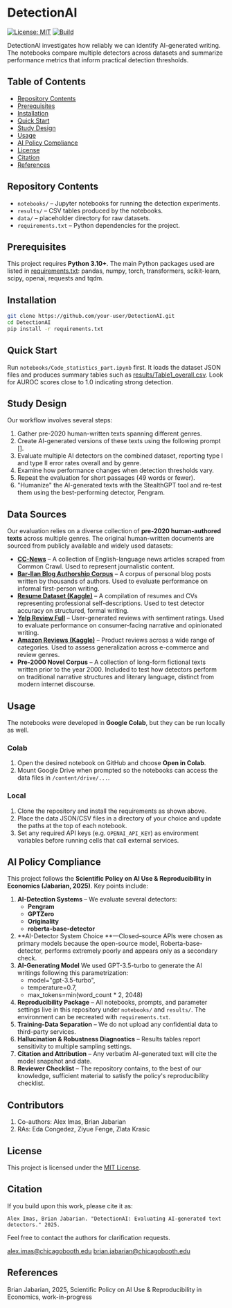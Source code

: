 # DetectionAI

[![License: MIT](https://img.shields.io/badge/License-MIT-blue.svg)](LICENSE)
[![Build](https://img.shields.io/badge/build-passing-brightgreen)](#)

DetectionAI investigates how reliably we can identify AI-generated writing. The notebooks compare multiple detectors across datasets and summarize performance metrics that inform practical detection thresholds.

## Table of Contents
- [Repository Contents](#repository-contents)
- [Prerequisites](#prerequisites)
- [Installation](#installation)
- [Quick Start](#quick-start)
- [Study Design](#study-design)
- [Usage](#usage)
- [AI Policy Compliance](#ai-policy-compliance)
- [License](#license)
- [Citation](#citation)
- [References](#references)

## Repository Contents
- `notebooks/` – Jupyter notebooks for running the detection experiments.
- `results/` – CSV tables produced by the notebooks.
- `data/` – placeholder directory for raw datasets.
- `requirements.txt` – Python dependencies for the project.

## Prerequisites
This project requires **Python 3.10+**. The main Python packages used are listed
in [requirements.txt](requirements.txt): pandas, numpy, torch, transformers,
scikit-learn, scipy, openai, requests and tqdm.

## Installation
```bash
git clone https://github.com/your-user/DetectionAI.git
cd DetectionAI
pip install -r requirements.txt
```

## Quick Start
Run `notebooks/Code_statistics_part.ipynb` first. It loads the dataset JSON files and
produces summary tables such as [results/Table1_overall.csv](results/Table1_overall.csv).
Look for AUROC scores close to 1.0 indicating strong detection.

## Study Design
Our workflow involves several steps:
1. Gather pre-2020 human-written texts spanning different genres.
2. Create AI-generated versions of these texts using the following prompt [].
3. Evaluate multiple AI detectors on the combined dataset, reporting type I and type II error rates overall and by genre.
4. Examine how performance changes when detection thresholds vary.
5. Repeat the evaluation for short passages (49 words or fewer).
6. "Humanize" the AI-generated texts with the StealthGPT tool and re-test them using the best-performing detector, Pengram.


## Data Sources

Our evaluation relies on a diverse collection of **pre-2020 human-authored texts** across multiple genres. The original human-written documents are sourced from publicly available and widely used datasets:

* **[CC-News](https://huggingface.co/datasets/cc_news)** – A collection of English-language news articles scraped from Common Crawl. Used to represent journalistic content.
* **[Bar-Ilan Blog Authorship Corpus](https://huggingface.co/datasets/barilan/blog_authorship_corpus)** – A corpus of personal blog posts written by thousands of authors. Used to evaluate performance on informal first-person writing.
* **[Resume Dataset (Kaggle)](https://www.kaggle.com/datasets/snehaanbhawal/resume-dataset)** – A compilation of resumes and CVs representing professional self-descriptions. Used to test detector accuracy on structured, formal writing.
* **[Yelp Review Full](https://huggingface.co/datasets/Yelp/yelp_review_full)** – User-generated reviews with sentiment ratings. Used to evaluate performance on consumer-facing narrative and opinionated writing.
* **[Amazon Reviews (Kaggle)](https://www.kaggle.com/datasets/kritanjalijain/amazon-reviews)** – Product reviews across a wide range of categories. Used to assess generalization across e-commerce and review genres.
* **Pre-2000 Novel Corpus** – A collection of long-form fictional texts written prior to the year 2000. Included to test how detectors perform on traditional narrative structures and literary language, distinct from modern internet discourse.


## Usage
The notebooks were developed in **Google Colab**, but they can be run locally as
well.

### Colab
1. Open the desired notebook on GitHub and choose **Open in Colab**.
2. Mount Google Drive when prompted so the notebooks can access the data files in
   `/content/drive/...`.

### Local
1. Clone the repository and install the requirements as shown above.
2. Place the data JSON/CSV files in a directory of your choice and update the
   paths at the top of each notebook.
3. Set any required API keys (e.g. `OPENAI_API_KEY`) as environment variables
   before running cells that call external services.

## AI Policy Compliance
This project follows the **Scientific Policy on AI Use & Reproducibility in Economics (Jabarian, 2025)**.
Key points include:
1. **AI-Detection Systems** – We evaluate several detectors:
   - **Pengram**
   - **GPTZero**
   - **Originality**
   - **roberta-base-detector** 
2. **AI-Detector System Choice **—Closed–source APIs were chosen as primary models because the open-source model, Roberta-base-detector, performs extremely poorly and appears only as a secondary check.
3. **AI-Generating Model** We used GPT-3.5-turbo to generate the AI writings following this parametrization:
   - model="gpt-3.5-turbo",
   - temperature=0.7,
   - max_tokens=min(word_count * 2, 2048)
5. **Reproducibility Package** – All notebooks, prompts, and parameter settings live in this repository under `notebooks/` and `results/`. The environment can be recreated with `requirements.txt`.
6. **Training-Data Separation** – We do not upload any confidential data to third-party services.
7. **Hallucination & Robustness Diagnostics** – Results tables report sensitivity to multiple sampling settings.
8. **Citation and Attribution** – Any verbatim AI-generated text will cite the model snapshot and date.
9. **Reviewer Checklist** – The repository contains, to the best of our knowledge, sufficient material to satisfy the policy's reproducibility checklist.


## Contributors
1. Co-authors: Alex Imas, Brian Jabarian
2. RAs: Eda Congedez, Ziyue Fenge, Zlata Krasic

## License

This project is licensed under the [MIT License](LICENSE).

## Citation
If you build upon this work, please cite it as:

```
Alex Imas, Brian Jabarian. "DetectionAI: Evaluating AI-generated text detectors." 2025.
```

Feel free to contact the authors for clarification requests.

alex.imas@chicagobooth.edu
brian.jabarian@chicagobooth.edu

## References

Brian Jabarian, 2025, Scientific Policy on AI Use & Reproducibility in Economics, work-in-progress

